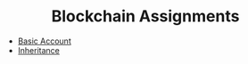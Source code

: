 <h1 style="text-align:center">Blockchain Assignments</h1>

- [Basic Account](solidity/account.sol)
- [Inheritance](solidity/classes.sol)
